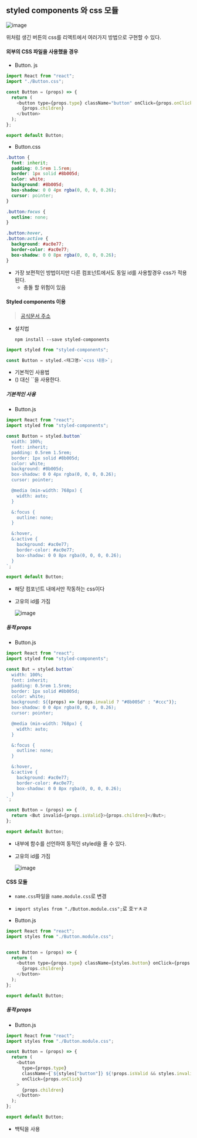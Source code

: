 <!-- 발표영상: https://www.youtube.com/watch?v=BWtt5E-6dxQ -->

## styled components 와 css 모듈

![image](https://user-images.githubusercontent.com/97648143/177965738-cc16c1ff-8efa-47f1-b246-25e333f8e677.png) 

위처럼 생긴 버튼의 css를 리액트에서 여러가지 방법으로 구현할 수 있다.



#### 외부의 CSS 파일을 사용했을 경우

- Button. js

```javascript
import React from "react";
import "./Button.css";

const Button = (props) => {
  return (
    <button type={props.type} className="button" onClick={props.onClick}>
      {props.children}
    </button>
  );
};

export default Button;
```

- Button.css

```css
.button {
  font: inherit;
  padding: 0.5rem 1.5rem;
  border: 1px solid #8b005d;
  color: white;
  background: #8b005d;
  box-shadow: 0 0 4px rgba(0, 0, 0, 0.26);
  cursor: pointer;
}

.button:focus {
  outline: none;
}

.button:hover,
.button:active {
  background: #ac0e77;
  border-color: #ac0e77;
  box-shadow: 0 0 8px rgba(0, 0, 0, 0.26);
}
```





- 가장 보편적인 방법이지만 다른 컴포넌트에서도 동일 id를 사용할경우 css가 적용된다.
  - 충돌 할 위험이 있음





#### Styled components 이용

> [공식문서 주소](https://styled-components.com/)



- 설치법 

  ```ba
  npm install --save styled-components
  ```



```javascript
import styled from "styled-components";

const Button = styled.<태그명>`<css 내용>`;
```

- 기본적인 사용법
- () 대신 ``을 사용한다.



##### 기본적인 사용

- Button.js

```javascript
import React from "react";
import styled from "styled-components";

const Button = styled.button`
  width: 100%;
  font: inherit;
  padding: 0.5rem 1.5rem;
  border: 1px solid #8b005d;
  color: white;
  background: #8b005d;
  box-shadow: 0 0 4px rgba(0, 0, 0, 0.26);
  cursor: pointer;

  @media (min-width: 768px) {
    width: auto;
  }

  &:focus {
    outline: none;
  }

  &:hover,
  &:active {
    background: #ac0e77;
    border-color: #ac0e77;
    box-shadow: 0 0 8px rgba(0, 0, 0, 0.26);
  }
`;

export default Button;
```

- 해당 컴포넌트 내에서만 작동하는 css이다

- 고유의 id를 가짐

  ![image](https://user-images.githubusercontent.com/97648143/177967648-79b8045a-6e20-40f3-afc0-e3a95c976a97.png) 



##### 동적 props

- Button.js

```javascript
import React from "react";
import styled from "styled-components";

const But = styled.button`
  width: 100%;
  font: inherit;
  padding: 0.5rem 1.5rem;
  border: 1px solid #8b005d;
  color: white;
  background: ${(props) => (props.invalid ? "#8b005d" : "#ccc")};
  box-shadow: 0 0 4px rgba(0, 0, 0, 0.26);
  cursor: pointer;

  @media (min-width: 768px) {
    width: auto;
  }

  &:focus {
    outline: none;
  }

  &:hover,
  &:active {
    background: #ac0e77;
    border-color: #ac0e77;
    box-shadow: 0 0 8px rgba(0, 0, 0, 0.26);
  }
`;

const Button = (props) => {
  return <But invalid={props.isValid}>{props.children}</But>;
};

export default Button;
```

- 내부에 함수를 선언하여 동적인 styled을 줄 수 있다.

- 고유의 id를 가짐

  ![image](https://user-images.githubusercontent.com/97648143/177972987-e80cb844-c888-432a-8e01-4a4a98c241e6.png) 





#### CSS 모듈

- `name.css`파일을 `name.module.css`로 변경
- `import styles from "./Button.module.css";`로 호ㅜㅊㄹ





- Button.js

```javascript
import React from "react";
import styles from "./Button.module.css";


const Button = (props) => {
  return (
    <button type={props.type} className={styles.button} onClick={props.onClick}>
      {props.children}
    </button>
  );
};

export default Button;
```



##### 동적 props

- Button.js

```javascript
import React from "react";
import styles from "./Button.module.css";

const Button = (props) => {
  return (
    <button
      type={props.type}
      className={`${styles["button"]} ${!props.isValid && styles.invalid}`}
      onClick={props.onClick}
    >
      {props.children}
    </button>
  );
};

export default Button;
```

- 백틱을 사용



